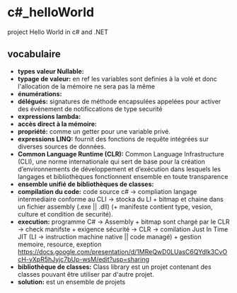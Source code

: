 # c#_helloWorld
project Hello World in c# and .NET

## vocabulaire

+ __types valeur Nullable:__
+ __typage de valeur:__ en ref les variables sont definies à la volé et donc l'allocation de la mémoire ne sera pas la même
+ __énumérations:__
+ __délégués:__ signatures de méthode encapsulées appelées pour activer des événement de notificcations de type securité
+ __expressions lambda:__
+ __accès direct à la mémoire:__ 
+ __propriété:__ comme un getter pour une variable privé.
+ __expressions LINQ:__ fournit des fonctions de requête intégrées sur diverses sources de données.
+ __Common Language Runtime (CLR):__   Common Language Infrastructure (CLI), une norme internationale qui sert de base pour la création d’environnements de développement et d’exécution dans lesquels les langages et bibliothèques fonctionnent ensemble en toute transparence
+ __ensemble unifié de bibliothèques de classes:__
+ __compilation du code:__ code source c# -> compliation langage intermediaire conforme au CLI -> stocka du LI + bitmap et chaine dans un fichier assembly (.exe || .dll) (+ manifeste contient type, vesion, culture et condition de securité).
+ __execution:__ programme C# -> Assembly + bitmap sont chargé par le CLR -> check manifste + exigence sécurité -> CLR -> comilation Just In Time JIT (LI -> instruction machine native || code managé) + gestion memoire, resource, exeption 
https://docs.google.com/presentation/d/1MReQwD0LUasC6QYdlk3CvOcH-yXpR5hJyjc7bUp-wsM/edit?usp=sharing
+ __bibliothèque de classes:__ Class library est un projet contenant des classes pouvant être utiliser par d'autre projet.
+ __solution:__ est un ensemble de projets
